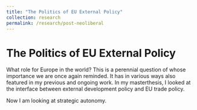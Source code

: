 ```yaml
---
title: "The Politics of EU External Policy"
collection: research
permalink: /research/post-neoliberal
---
```


The Politics of EU External Policy
======

What role for Europe in the world? This is a perennial question of whose importance we are once again reminded. It has in various ways also featured in my previous and ongoing work. In my masterthesis, I looked at the interface between external development policy and EU trade policy. 

Now I am looking at strategic autonomy.
